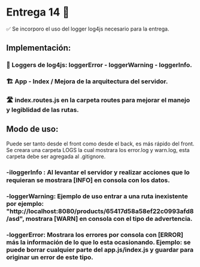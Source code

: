 # Entrega 14 📄
✅ Se incorporo el uso del logger log4js necesario para la entrega.

## Implementación:
### 🔎 Loggers de log4js: loggerError - loggerWarning - loggerInfo.
### 🏗️ App - Index / Mejora de la arquitectura del servidor.
### 🛣️ index.routes.js en la carpeta routes para mejorar el manejo y legiblidad de las rutas.

## Modo de uso:
Puede ser tanto desde el front como desde el back, es más rápido del front. 
Se creara una carpeta LOGS la cual mostrara los error.log y warn.log, esta carpeta debe ser agregada al .gitignore.

### -ℹloggerInfo : Al levantar el servidor y realizar acciones que lo requieran se mostrara [INFO] en consola con los datos.
### -loggerWarning: Ejemplo de uso entrar a una ruta inexistente por ejemplo: "http://localhost:8080/products/65417d58a58ef22c0993afd8/asd", mostrara [WARN] en consola con el tipo de advertencia.
### -loggerError: Mostrara los errores por consola con [ERROR] más la información de lo que lo esta ocasionando. Ejemplo: se puede borrar cualquier parte del app.js/index.js y guardar para originar un error de este tipo.